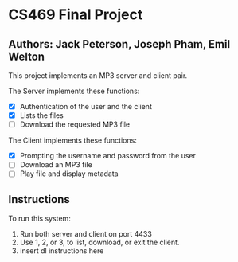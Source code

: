 # CS469 Final Project
## Authors: Jack Peterson, Joseph Pham, Emil Welton

This project implements an MP3 server and client pair.

The Server implements these functions:
- [x] Authentication of the user and the client
- [x] Lists the files
- [ ] Download the requested MP3 file

The Client implements these functions:
- [x] Prompting the username and password from the user
- [ ] Download an MP3 file
- [ ] Play file and display metadata

## Instructions
To run this system:
1. Run both server and client on port 4433
2. Use 1, 2, or 3, to list, download, or exit the client.
3. insert dl instructions here
